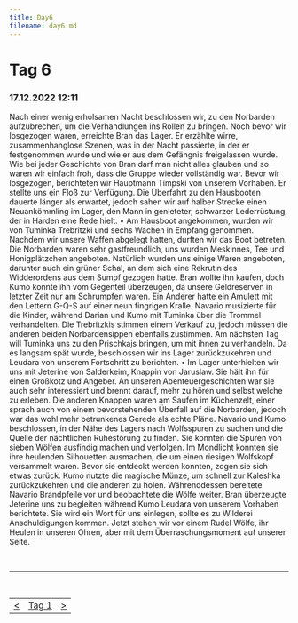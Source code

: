 ```yaml
---
title: Day6
filename: day6.md
--- 
```


# Tag 6
### 17.12.2022 12:11
Nach einer wenig erholsamen Nacht beschlossen wir, zu den Norbarden aufzubrechen, um die Verhandlungen ins Rollen zu bringen. Noch bevor wir losgezogen waren, erreichte Bran das Lager. Er erzählte wirre, zusammenhanglose Szenen, was in der Nacht passierte, in der er festgenommen wurde und wie er aus dem Gefängnis freigelassen wurde. Wie bei jeder Geschichte von Bran darf man nicht alles glauben und so waren wir einfach froh, dass die Gruppe wieder vollständig war. Bevor wir losgezogen, berichteten wir Hauptmann Timpski von unserem Vorhaben. Er stellte uns ein Floß zur Verfügung. Die Überfahrt zu den Hausbooten dauerte länger als erwartet, jedoch sahen wir auf halber Strecke einen Neuankömmling im Lager, den Mann in genieteter, schwarzer Lederrüstung, der in Harden eine Rede hielt.
•  Am Hausboot angekommen, wurden wir von Tuminka Trebritzki und sechs Wachen in Empfang genommen. Nachdem wir unsere Waffen abgelegt hatten, durften wir das Boot betreten. Die Norbarden waren sehr gastfreundlich, uns wurden Meskinnes, Tee und Honigplätzchen angeboten. Natürlich wurden uns einige Waren angeboten, darunter auch ein grüner Schal, an dem sich eine Rekrutin des Widderordens aus dem Sumpf gezogen hatte. Bran wollte ihn kaufen, doch Kumo konnte ihn vom Gegenteil überzeugen, da unsere Geldreserven in letzter Zeit nur am Schrumpfen waren. Ein Anderer hatte ein Amulett mit den Lettern G-Q-S auf einer neun fingrigen Kralle. Navario musizierte für die Kinder, während Darian und Kumo mit Tuminka über die Trommel verhandelten. Die Trebritzkis stimmen einem Verkauf zu, jedoch müssen die anderen beiden Norbardensippen ebenfalls zustimmen. Am nächsten Tag will Tuminka uns zu den Prischkajs bringen, um mit ihnen zu verhandeln. Da es langsam spät wurde, beschlossen wir ins Lager zurückzukehren und Leudara von unserem Fortschritt zu berichten.
•  Im Lager unterhielten wir uns mit Jeterine von Salderkeim, Knappin von Jaruslaw. Sie hält ihn für einen Großkotz und Angeber. An unseren Abenteuergeschichten war sie auch sehr interessiert und brennt darauf, mehr zu hören und selbst welche zu erleben. Die anderen Knappen waren am Saufen im Küchenzelt, einer sprach auch von einem bevorstehenden Überfall auf die Norbarden, jedoch war das wohl mehr betrunkenes Gerede als echte Pläne. Navario und Kumo beschlossen, in der Nähe des Lagers nach Wolfsspuren zu suchen und die Quelle der nächtlichen Ruhestörung zu finden. Sie konnten die Spuren von sieben Wölfen ausfindig machen und verfolgen. Im Mondlicht konnten sie ihre heulenden Silhouetten ausmachen, die um einen riesigen Wolfskopf versammelt waren. Bevor sie entdeckt werden konnten, zogen sie sich etwas zurück. Kumo nutzte die magische Münze, um schnell zur Kaleshka zurückzukehren und die anderen zu holen. Währenddessen bereitete Navario Brandpfeile vor und beobachtete die Wölfe weiter. Bran überzeugte Jeterine uns zu begleiten während Kumo Leudara von unserem Vorhaben berichtete. Sie wird ein Wort für uns einlegen, sollte es zu Wilderei Anschuldigungen kommen. Jetzt stehen wir vor einem Rudel Wölfe, ihr Heulen in unseren Ohren, aber mit dem Überraschungsmoment auf unserer Seite.

<br>

----
<br>
<table style="margin-left: auto; margin-right: auto;">
  <tr>
    <td><a href="day5.md"><</a></td>
    <td><a href="README.md">Tag 1</a></td>
    <td><a href="day7.md">></a></td>
  </tr>
</table>